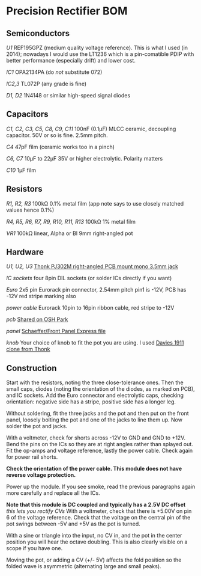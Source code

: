 ﻿# Precision Rectifier BOM

## Semiconductors

*U1* 	REF195GPZ (medium quality voltage reference). This is what I used (in 2014); nowadays I would use the LT1236 which is a pin-comatible PDIP with better performance (especially drift)  and lower cost.

*IC1*	OPA2134PA (do *not* substitute 072)

*IC2,3*	TL072P (any grade is fine)

*D1, D2*	1N4148 or similar high-speed signal diodes

## Capacitors

*C1, C2, C3, C5, C8, C9, C11*
	100nF (0.1μF) MLCC ceramic, decoupling capacitor.
	50V or so is fine. 2.5mm pitch.

*C4*	47pF film (ceramic works too in a pinch)

*C6, C7*	10μF to 22μF 35V or higher electrolytic.
	Polarity matters

*C10*	1μF film

## Resistors

*R1, R2, R3*
	100kΩ 0.1% metal film (app note says to use closely
	matched values hence 0.1%)

*R4, R5, R6, R7, R9, R10, R11, R13*
	100kΩ 1% metal film

*VR1*	100kΩ linear, Alpha or BI 9mm right-angled pot

## Hardware

*U1, U2, U3*
	[Thonk PJ302M right-angled PCB mount mono 3.5mm jack](http://www.thonk.co.uk/shop/pj302m/)

*IC sockets*
	four 8pin DIL sockets (or solder ICs directly if you want)

*Euro*
	2x5 pin Eurorack pin connector, 2.54mm pitch
	pin1 is -12V, PCB has -12V red stripe marking also

*power cable*
	Eurorack 10pin to 16pin ribbon cable, red stripe to -12V

*pcb*	[Shared on OSH Park](https://oshpark.com/shared_projects/KNj1dFOE)

*panel*	[Schaeffer/Front Panel Express file](precision_rectifier.fpd)

*knob*	Your choice of knob to fit the pot you are using.
	I used [Davies 1911 clone from Thonk](http://www.thonk.co.uk/shop/knobs-davies-1900h-clone-metal/)

## Construction

Start with the resistors, noting the three close-tolerance ones. Then the small caps,
diodes (noting the orientation of the diodes, as marked on PCB),
and IC sockets. Add the Euro connector and electrolytic caps, checking orientation:
negative side has a stripe, positive side has a longer leg.

Without soldering, fit the three jacks and the pot and then put on the front panel, loosely
bolting the pot and one of the jacks to line them up. Now solder the pot and jacks.

With a voltmeter, check for shorts across -12V to GND and GND to +12V.
Bend the pins on the ICs so they are at right angles rather than splayed out.
Fit the op-amps and voltage reference, lastly the power cable.
Check again for power rail shorts.

**Check the orientation of the power cable. This module does not have
reverse voltage protection.**

Power up the module. If you see smoke, read the previous paragraphs again more carefully and replace all the ICs.

**Note that this module is DC coupled and typically has a 2.5V DC offset** *this lets you rectify CVs*
With a voltmeter, check that there is +5.00V on pin 6 of the voltage reference.
Check that the voltage on the central pin of the pot swings between -5V and +5V
as the pot is turned.

With a sine or triangle into the input, no CV in, and the pot
in the center position you will hear the octave doubling. This is also clearly
visible on a scope if you have one.

Moving the pot, or adding a CV (+/- 5V) affects the fold position so the
folded wave is asymmetric (alternating large and small peaks).